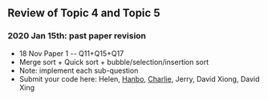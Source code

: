 ## Review of Topic 4 and Topic 5 
### 2020 Jan 15th: past paper revision 
* 18 Nov Paper 1 -- Q11+Q15+Q17 
* Merge sort + Quick sort + bubble/selection/insertion sort
* Note: implement each sub-question
* Submit your code here: Helen, [Hanbo](https://github.com/Haannbboo/Hanbbboo/blob/master/1.%20Core/past_paper.py), [Charlie](https://github.com/hhshhd/hhshhd/tree/master/IB%20CS/Hw/2020.1.15report), Jerry, David Xiong, David Xing
 
